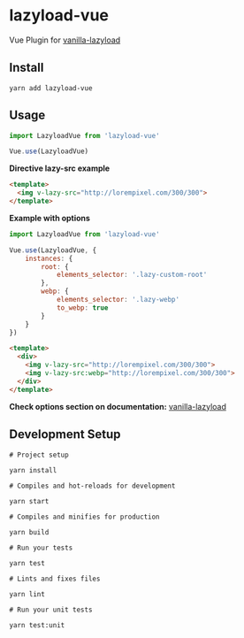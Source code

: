 # lazyload-vue

Vue Plugin for [vanilla-lazyload](https://github.com/verlok/lazyload)

## Install

    yarn add lazyload-vue

## Usage

```js
import LazyloadVue from 'lazyload-vue'

Vue.use(LazyloadVue)
```

**Directive lazy-src example**

```html
<template>
  <img v-lazy-src="http://lorempixel.com/300/300">
</template>
```

**Example with options**

```js
import LazyloadVue from 'lazyload-vue'

Vue.use(LazyloadVue, {
    instances: {
        root: {
            elements_selector: '.lazy-custom-root'
        },
        webp: {
            elements_selector: '.lazy-webp'
            to_webp: true
        }
    }
})
```

```html
<template>
  <div>
    <img v-lazy-src="http://lorempixel.com/300/300">
    <img v-lazy-src:webp="http://lorempixel.com/300/300">
  </div>
</template>
```

**Check options section on documentation:** [vanilla-lazyload](https://github.com/verlok/lazyload)



## Development Setup

    # Project setup

    yarn install

    # Compiles and hot-reloads for development

    yarn start

    # Compiles and minifies for production

    yarn build

    # Run your tests

    yarn test

    # Lints and fixes files

    yarn lint

    # Run your unit tests

    yarn test:unit
